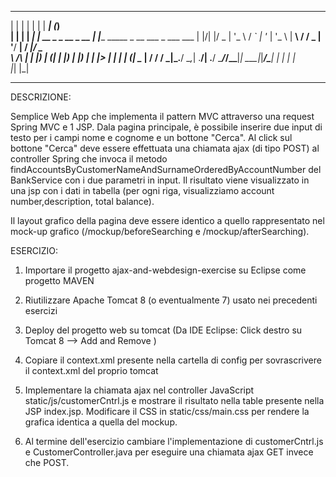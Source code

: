  _    _      _                           ___ _____ _____   _____                  _          
| |  | |    | |                         |  ___|                (_)         
| |  | | ___| |__   __ _ _ __  _ __     | |____  _____ _ __ ___ _ ___  ___ 
| |/\| |/ _ | '_ \ / _` | '_ \| '_ \    |  __\ \/ / _ | '__/ __| / __|/ _ \
\  /\  |  __| |_) | (_| | |_) | |_) |   | |___>  |  __| | | (__| \__ |  __/
 \/  \/ \___|_.__/ \__,_| .__/| .__/    \____/_/\_\___|_|  \___|_|___/\___|
                        | |   | |                                                            
                        |_|   |_|                                                           
*************************************************************************************************************************************

DESCRIZIONE:

Semplice Web App che implementa il pattern MVC attraverso una request Spring MVC e 1 JSP.
Dala pagina principale, è possibile inserire due input di testo per i campi nome e cognome e un bottone "Cerca".
Al click sul bottone "Cerca" deve essere effettuata una chiamata ajax (di tipo POST) al controller Spring che invoca il metodo findAccountsByCustomerNameAndSurnameOrderedByAccountNumber del BankService con i due parametri in input.
Il risultato viene visualizzato in una jsp con i dati in tabella (per ogni riga, visualizziamo account number,description, total balance).

Il layout grafico della pagina deve essere identico a quello rappresentato nel mock-up grafico (/mockup/beforeSearching e /mockup/afterSearching).

ESERCIZIO:

1. Importare il progetto ajax-and-webdesign-exercise su Eclipse come progetto MAVEN

2. Riutilizzare Apache Tomcat 8 (o eventualmente 7) usato nei precedenti esercizi

3. Deploy del progetto web su tomcat (Da IDE Eclipse: Click destro su Tomcat 8 --> Add and Remove )

4. Copiare il context.xml presente nella cartella di config per sovrascrivere il context.xml del proprio tomcat

8. Implementare la chiamata ajax nel controller JavaScript static/js/customerCntrl.js e mostrare il risultato nella table presente nella JSP index.jsp. Modificare il CSS in static/css/main.css per rendere la grafica identica a quella del mockup.

9. Al termine dell'esercizio cambiare l'implementazione di customerCntrl.js e CustomerController.java per eseguire una chiamata ajax GET invece che POST.